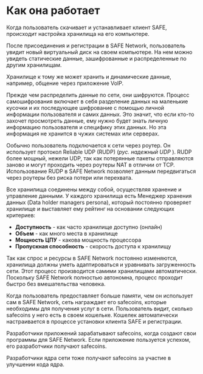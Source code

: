 # Как она работает

Когда пользователь скачивает и устанавливает клиент SAFE, происходит настройка хранилища на его компьютере.

После присоединения и регистрации в SAFE Network, пользователь увидит новый виртуальный диск на своем компьютере. На нем можно увидеть статические данные, зашифрованные и распределенные по другим хранилищам.

Хранилище к тому же может хранить и динамические данные, например, общение через приложение VoIP.

Прежде чем распределить данные по сети, они шифруются. Процесс самошифрования включает в себя разделение данных на маленькие кусочки и их последующее шифрование с помощью личной информации пользователя и самих данных. Это значит, что если кто-то захочет просмотреть данные, ему нужно будет знать личную информацию пользователя и специфику этих данных. Но эта информация не хранится в чужих системах или серверах.

Ообычно пользователь подключается к сети через роутер. Он использует протокол Reliable UDP (RUDP) (*рус. надежный UDP* ). RUDP более мощный, нежели UDP, так как потерянные пакеты отправляются заново и могут проходить через роутеры NAT в отличии от TCP. Использование RUDP в SAFE Network позволяет данным передвигаться через роутеры без риска потери или перехвата.

Все хранилища соединены между собой, осуществляя хранение и управление данными. У каждого хранилища есть Менеджер хранения данных (Data holder managers persona), который постоянно проверяет хранилище и выставляет ему рейтинг на основании следующих критериев:

* **Доступность** - как часто хранилище доступно (онлайн)
* **Объем** - как много места в хранилище
* **Мощность ЦПУ** - какова мощность процессора
* **Пропускная способность** - скорость доступа к хранилищу

Так как спрос и ресурсы в SAFE Network постоянно изменяются, хранилища должны уметь адаптироваться и уравнивать загруженность сети. Этот процесс производится самими хранилищами автоматически. Поскольку SAFE Network полностью автономна, процесс проходит быстро без вмешательства человека.

Когда пользователь предоставляет больше памяти, чем он использует сам в SAFE Network, сеть награждает его safecoins, которые необходимы для получения услуг в сети. Пользователь видит, сколько safecoins у него есть в своем кошельке. Кошелек автоматически настраивается в процессе установки клиента SAFE и регистрации.

Разработчики приложений зарабатывают safecoins, когда создают свои программы для SAFE Network. Если приложение пользуется успехом, его разработчики получают safecoins.

Разработчики ядра сети тоже получают safecoins за участие в улучшении кода ядра.

